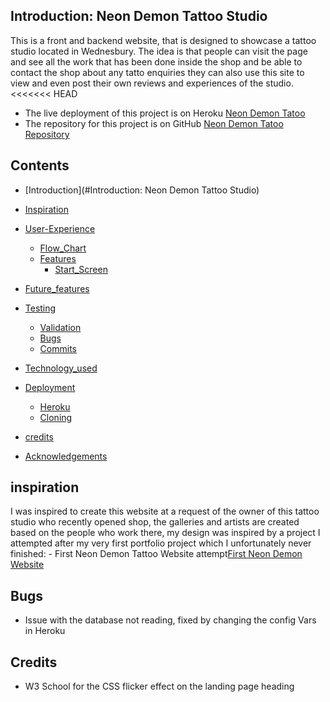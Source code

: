 ## Introduction: Neon Demon Tattoo Studio

This is a front and backend website, that is designed to showcase a tattoo studio located in Wednesbury.
The idea is that people can visit the page and see all the work that has been done inside the shop and be able to contact
the shop about any tatto enquiries they can also use this site to view and even post their own reviews and experiences of the studio. 
<<<<<<< HEAD
 - The live deployment of this project is on Heroku [Neon Demon Tatoo](https://neondemontattoostudio-7b563027908c.herokuapp.com/)
 - The repository for this project is on GitHub [Neon Demon Tatoo Repository](https://github.com/LiamEdwards931/NeonDemonPortfolioProject4?tab=readme-ov-file)
  
## Contents

- [Introduction](#Introduction: Neon Demon Tattoo Studio)
- [Inspiration](#inspiration)
- [User-Experience](#user-experience)
  - [Flow_Chart](#flow-chart)
  - [Features](#features)
    - [Start_Screen](#start-screen)
    
- [Future_features](#future-features)
- [Testing](#testing)
  - [Validation](#technology)
  - [Bugs](#bugs)
  - [Commits](#commits)
- [Technology_used](#technology-used)
- [Deployment](#deployment)
  - [Heroku](#heroku)
  - [Cloning](#cloning-a-repository)
- [credits](#credits)
- [Acknowledgements](#acknowledgments)


## inspiration
I was inspired to create this website at a request of the owner of this tattoo studio who recently opened shop,
the galleries and artists are created based on the people who work there, 
my design was inspired by a project I attempted after my very first portfolio project which I unfortunately never finished:
    - First Neon Demon Tattoo Website attempt[First Neon Demon Website](https://liamedwards931.github.io/neon-demon/)

## Bugs

- Issue with the database not reading, fixed by changing the config Vars in Heroku


## Credits 

- W3 School for the CSS flicker effect on the landing page heading

